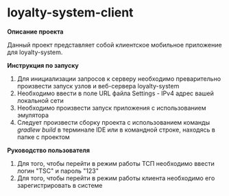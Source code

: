 # loyalty-system-client

**Описание проекта**

Данный проект представляет собой клиентское мобильное приложение для loyalty-system.

**Инструкция по запуску**
1. Для инициализации запросов к серверу необходимо преварительно произвести запуск узлов и веб-сервера loyalty-system
2. Необходимо ввести в поле URL файла Settings  - IPv4 адрес вашей локальной сети
3. Необходимо произвести запуск приложения с использованием эмулятора
4. Следует произвести сборку проекта с использованием команды *gradlew build* в терминале IDE или в командной строке, находясь в папке с проектом

**Руководство пользователя**
1. Для того, чтобы перейти в режим работы ТСП необходимо ввести логин "TSC" и пароль "123"
2. Для того, чтобы перейти в режим работы клиента необходимо его зарегистрировать в системе
